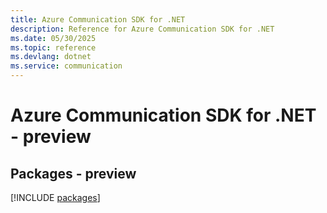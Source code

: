 ```yaml
---
title: Azure Communication SDK for .NET
description: Reference for Azure Communication SDK for .NET
ms.date: 05/30/2025
ms.topic: reference
ms.devlang: dotnet
ms.service: communication
---
```

# Azure Communication SDK for .NET - preview
## Packages - preview
[!INCLUDE [packages](communication-index.md)]